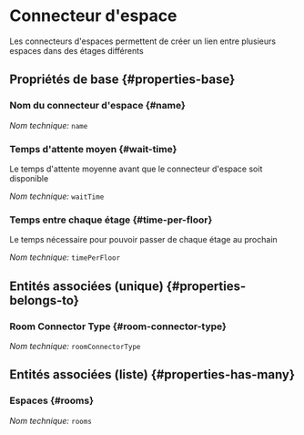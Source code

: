 # Connecteur d'espace
<!--- THIS FILE IS GENERATED PLEASE DO NOT EDIT IT DIRECTLY --->

Les connecteurs d'espaces permettent de créer un lien entre plusieurs espaces dans des étages différents

<OH code="roomConnector"/>


## Propriétés de base {#properties-base}

### Nom du connecteur d'espace {#name}



*Nom technique:* ```name```
<PH code="roomConnector:name"/>

### Temps d'attente moyen {#wait-time}

Le temps d'attente moyenne avant que le connecteur d'espace soit disponible

*Nom technique:* ```waitTime```
<PH code="roomConnector:waitTime"/>

### Temps entre chaque étage {#time-per-floor}

Le temps nécessaire pour pouvoir passer de chaque étage au prochain

*Nom technique:* ```timePerFloor```
<PH code="roomConnector:timePerFloor"/>


## Entités associées (unique) {#properties-belongs-to}

###  Room Connector Type {#room-connector-type}



*Nom technique:* ```roomConnectorType```
<PH code="roomConnector:roomConnectorType"/>


## Entités associées (liste) {#properties-has-many}

### Espaces {#rooms}



*Nom technique:* ```rooms```
<PH code="roomConnector:rooms"/>




